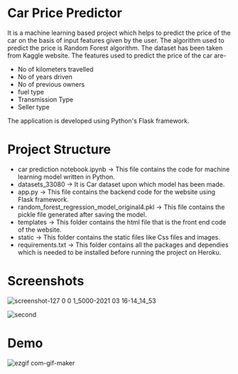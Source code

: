 # Car Price Predictor
It is a machine learning based project which helps to predict the price of the car on the basis of input features given by the user.
The algorithm used to predict the price is Random Forest algorithm.
The dataset has been taken from Kaggle website.
The features used to predict the price of the car are-
- No of kilometers travelled
- No of years driven
- No of previous owners
- fuel type
- Transmission Type
- Seller type

The application is developed using Python's Flask framework.

# Project Structure
- car prediction notebook.ipynb -> This file contains the code for machine learning model written in Python.
- datasets_33080 -> It is Car dataset upon which model has been made.
- app.py -> This file contains the backend code for the website using Flask framework.
- random_forest_regression_model_original4.pkl -> This file contains the pickle file generated after saving the model.
- templates -> This folder contains the html file that is the front end code of the website.
- static -> This folder contains the static files like Css files and images.
- requirements.txt -> This folder contains all the packages and dependies which is needed to be installed before running the project on Heroku. 
# Screenshots
![screenshot-127 0 0 1_5000-2021 03 16-14_14_53](https://user-images.githubusercontent.com/71866560/111283856-8ec49980-8665-11eb-9761-25121e0450ba.png)

![second](https://user-images.githubusercontent.com/71866560/111284056-c4698280-8665-11eb-9776-b67f0e12b1e1.png)

# Demo
![ezgif com-gif-maker](https://user-images.githubusercontent.com/71866560/111290797-83c13780-866c-11eb-95be-a8a5bbdc63c6.gif)

